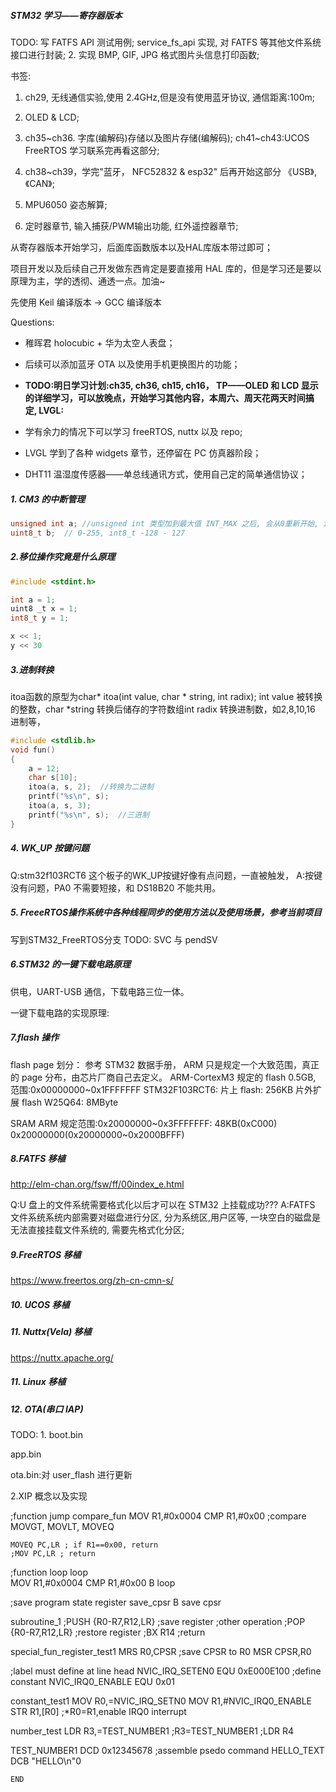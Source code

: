 ##### STM32 学习——寄存器版本

TODO:
 写 FATFS API 测试用例;
 service_fs_api 实现, 对 FATFS 等其他文件系统接口进行封装;
2. 实现 BMP, GIF, JPG 格式图片头信息打印函数;


书签:
1. ch29, 无线通信实验,使用 2.4GHz,但是没有使用蓝牙协议, 通信距离:100m;
2. OLED & LCD;
3. ch35~ch36. 字库(编解码)存储以及图片存储(编解码);
 ch41~ch43:UCOS FreeRTOS 学习联系完再看这部分;
4. ch38~ch39，学完"蓝牙， NFC52832 & esp32" 后再开始这部分 《USB》, 《CAN》;


5. MPU6050 姿态解算;
6. 定时器章节, 输入捕获/PWM输出功能, 红外遥控器章节;



从寄存器版本开始学习，后面库函数版本以及HAL库版本带过即可；

项目开发以及后续自己开发做东西肯定是要直接用 HAL 库的，但是学习还是要以原理为主，学的透彻、通透一点。加油~

先使用 Keil 编译版本 -> GCC 编译版本


Questions:
- 稚晖君 holocubic  + 华为太空人表盘；
- 后续可以添加蓝牙 OTA 以及使用手机更换图片的功能；



- **TODO:明日学习计划:ch35, ch36, ch15, ch16， TP——OLED 和 LCD 显示的详细学习，可以放晚点，开始学习其他内容，本周六、周天花两天时间搞定, LVGL:**
- 学有余力的情况下可以学习 freeRTOS, nuttx 以及 repo;
- LVGL 学到了各种 widgets 章节，还停留在 PC 仿真器阶段；
- DHT11 温湿度传感器——单总线通讯方式，使用自己定的简单通信协议；




##### 1. CM3 的中断管理

```C
unsigned int a;	//unsigned int 类型加到最大值 INT_MAX 之后, 会从0重新开始, int 就没有这种特性
uint8_t b;	// 0-255, int8_t -128 - 127
```



##### 2.移位操作究竟是什么原理

```C
#include <stdint.h>

int a = 1;
uint8 _t x = 1;
int8_t y = 1;

x << 1;
y << 30
```



##### 3.进制转换

itoa函数的原型为char* itoa(int value, char * string, int radix); int value 被转换的整数，char *string 转换后储存的字符数组int radix 转换进制数，如2,8,10,16 进制等，

```C
#include <stdlib.h>
void fun()
{
  	a = 12;
	char s[10];
  	itoa(a, s, 2);	//转换为二进制
  	printf("%s\n", s);
  	itoa(a, s, 3);
  	printf("%s\n", s);	//三进制
}
```



##### 4. WK_UP 按键问题
Q:stm32f103RCT6 这个板子的WK_UP按键好像有点问题，一直被触发，
A:按键没有问题，PA0 不需要短接，和 DS18B20 不能共用。



##### 5. FreeeRTOS操作系统中各种线程同步的使用方法以及使用场景，参考当前项目

写到STM32_FreeRTOS分支
TODO:
SVC 与 pendSV


##### 6.STM32 的一键下载电路原理

供电，UART-USB 通信，下载电路三位一体。

一键下载电路的实现原理:



##### 7.flash 操作

flash page 划分：
参考 STM32 数据手册， ARM 只是规定一个大致范围，真正的 page 分布，由芯片厂商自己去定义。
ARM-CortexM3 规定的 flash 0.5GB, 范围:0x00000000~0x1FFFFFFF
STM32F103RCT6:
片上 flash:
256KB
片外扩展 flash W25Q64:
8MByte

SRAM ARM 规定范围:0x20000000~0x3FFFFFFF:
48KB(0xC000)
0x20000000(0x20000000~0x2000BFFF)

##### 8.FATFS 移植

http://elm-chan.org/fsw/ff/00index_e.html

Q:U 盘上的文件系统需要格式化以后才可以在 STM32 上挂载成功???
A:FATFS 文件系统系统内部需要对磁盘进行分区, 分为系统区,用户区等, 一块空白的磁盘是无法直接挂载文件系统的, 需要先格式化分区;


##### 9.FreeRTOS 移植

https://www.freertos.org/zh-cn-cmn-s/



##### 10. UCOS 移植



##### 11. Nuttx(Vela) 移植

https://nuttx.apache.org/

##### 11. Linux 移植


##### 12. OTA(串口 IAP)

TODO:
1. 
boot.bin

app.bin

ota.bin:对 user_flash 进行更新

2.XIP 概念以及实现




;function jump
compare_fun
	MOV R1,#0x0004
	CMP R1,#0x00		;compare MOVGT, MOVLT, MOVEQ
	
	MOVEQ PC,LR ; if R1==0x00, return
	;MOV PC,LR ; return

;function loop
loop	
	MOV R1,#0x0004
	CMP R1,#0x00
	B loop
	
;save program state register
save_cpsr
	B save cpsr
	
subroutine_1
	;PUSH {R0-R7,R12,LR}		;save register
								;other operation
	;POP {R0-R7,R12,LR}			;restore register
	;BX R14						;return
	
special_fun_register_test1
	MRS	R0,CPSR				;save CPSR to R0
	MSR CPSR,R0
	
;label must define at line head
NVIC_IRQ_SETEN0		EQU		0xE000E100	;define constant
NVIC_IRQ0_ENABLE	EQU		0x01

constant_test1
	MOV R0,=NVIC_IRQ_SETN0
	MOV R1,#NVIC_IRQ0_ENABLE
	STR R1,[R0]					;*R0=R1,enable IRQ0 interrupt
	

number_test
	LDR R3,=TEST_NUMBER1			;R3=TEST_NUMBER1
	;LDR R4
	
	
TEST_NUMBER1
	DCD 0x12345678				;assemble psedo command
HELLO_TEXT
	DCB "HELLO\n"0
	
	END
